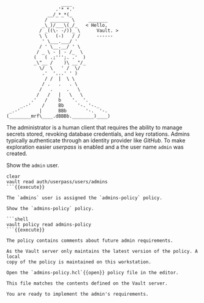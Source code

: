 ```
                    ____
                  .'* *.'
               __/_*_*(_
              / _______ \     _______
             _\_)/___\(_/_   < Hello,
            / _((\- -/))_ \      Vault. >
            \ \   (-)   / /      ------
             ' \___.___/ '
            / ' \__.__/ ' \
           / _ \ - | - /_  \
          (   ( .;''';. .'  )
          _\"__ /    )\ __"/_
            \/  \   ' /  \/
             .'  '...' ' )
              / /  |  \ \
             / .   .   . \
            /   .     .   \
           /   /   |   \   \
         .'   /    b    '.  '.
     _.-'    /     Bb     '-. '-._
 _.-'       |      BBb       '-.  '-.
(________mrf\____.dBBBb.________)____)
```

The administrator is a human client that requires the ability to manage secrets
stored, revoking database credentials, and key rotations. Admins typically
authenticate through an identity provider like *GitHub*. To make exploration
easier *userpass* is enabled and a the user name `admin` was created.

Show the `admin` user.

```shell
clear
vault read auth/userpass/users/admins
```{{execute}}

The `admins` user is assigned the `admins-policy` policy.

Show the `admins-policy` policy.

```shell
vault policy read admins-policy
```{{execute}}

The policy contains comments about future admin requirements.

As the Vault server only maintains the latest version of the policy. A local
copy of the policy is maintained on this workstation.

Open the `admins-policy.hcl`{{open}} policy file in the editor.

This file matches the contents defined on the Vault server.

You are ready to implement the admin's requirements.
